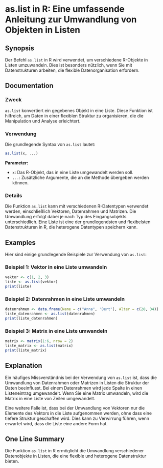 <!--
Meta Description: # as.list in R: Eine umfassende Anleitung zur Umwandlung von Objekten in Listen ## Synopsis Der Befehl `as.list` in R wird verwendet, um verschiedene ...
Meta Keywords: die, eine, list, liste, von
-->

# as.list in R: Eine umfassende Anleitung zur Umwandlung von Objekten in Listen

## Synopsis
Der Befehl `as.list` in R wird verwendet, um verschiedene R-Objekte in Listen umzuwandeln. Dies ist besonders nützlich, wenn Sie mit Datenstrukturen arbeiten, die flexible Datenorganisation erfordern.

## Documentation
### Zweck
`as.list` konvertiert ein gegebenes Objekt in eine Liste. Diese Funktion ist hilfreich, um Daten in einer flexiblen Struktur zu organisieren, die die Manipulation und Analyse erleichtert.

### Verwendung
Die grundlegende Syntax von `as.list` lautet:

```R
as.list(x, ...)
```

**Parameter:**
- `x`: Das R-Objekt, das in eine Liste umgewandelt werden soll.
- `...`: Zusätzliche Argumente, die an die Methode übergeben werden können.

### Details
Die Funktion `as.list` kann mit verschiedenen R-Datentypen verwendet werden, einschließlich Vektoren, Datenrahmen und Matrizen. Die Umwandlung erfolgt dabei je nach Typ des Eingangsobjekts unterschiedlich. Eine Liste ist eine der grundlegendsten und flexibelsten Datenstrukturen in R, die heterogene Datentypen speichern kann.

## Examples
Hier sind einige grundlegende Beispiele zur Verwendung von `as.list`:

### Beispiel 1: Vektor in eine Liste umwandeln
```R
vektor <- c(1, 2, 3)
liste <- as.list(vektor)
print(liste)
```

### Beispiel 2: Datenrahmen in eine Liste umwandeln
```R
datenrahmen <- data.frame(Name = c("Anna", "Bert"), Alter = c(28, 34))
liste_datenrahmen <- as.list(datenrahmen)
print(liste_datenrahmen)
```

### Beispiel 3: Matrix in eine Liste umwandeln
```R
matrix <- matrix(1:6, nrow = 2)
liste_matrix <- as.list(matrix)
print(liste_matrix)
```

## Explanation
Ein häufiges Missverständnis bei der Verwendung von `as.list` ist, dass die Umwandlung von Datenrahmen oder Matrizen in Listen die Struktur der Daten beeinflusst. Bei einem Datenrahmen wird jede Spalte in einen Listeneintrag umgewandelt. Wenn Sie eine Matrix umwandeln, wird die Matrix in eine Liste von Zeilen umgewandelt. 

Eine weitere Falle ist, dass bei der Umwandlung von Vektoren nur die Elemente des Vektors in die Liste aufgenommen werden, ohne dass eine tiefere Struktur geschaffen wird. Dies kann zu Verwirrung führen, wenn erwartet wird, dass die Liste eine andere Form hat.

## One Line Summary
Die Funktion `as.list` in R ermöglicht die Umwandlung verschiedener Datenobjekte in Listen, die eine flexible und heterogene Datenstruktur bieten.